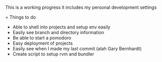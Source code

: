This is a working progress it includes my personal development settings

= Things to do

* Able to shell into projects and setup env easily
* Easily see branch and directory information
* Be able to start a pomodoro
* Easy deployment of projects
* Easily see when I made my last commit (alah Gary Bernhardt)
* Create script to setup rvm and bundler

